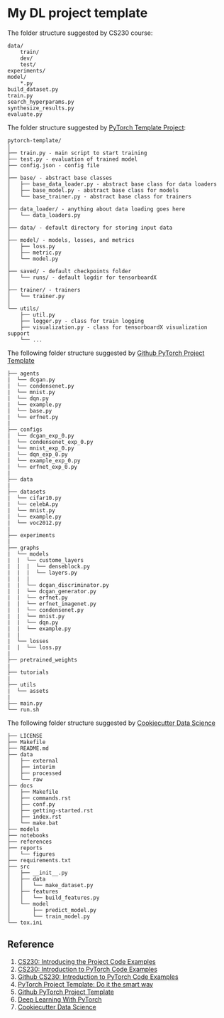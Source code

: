 # My DL project template


The folder structure suggested by CS230 course:
```
data/
    train/
    dev/
    test/
experiments/
model/
    *.py
build_dataset.py
train.py
search_hyperparams.py
synthesize_results.py
evaluate.py
```

The folder structure suggested by [PyTorch Template Project](https://github.com/victoresque/pytorch-template):
```
pytorch-template/
│
├── train.py - main script to start training
├── test.py - evaluation of trained model
├── config.json - config file
│
├── base/ - abstract base classes
│   ├── base_data_loader.py - abstract base class for data loaders
│   ├── base_model.py - abstract base class for models
│   └── base_trainer.py - abstract base class for trainers
│
├── data_loader/ - anything about data loading goes here
│   └── data_loaders.py
│
├── data/ - default directory for storing input data
│
├── model/ - models, losses, and metrics
│   ├── loss.py
│   ├── metric.py
│   └── model.py
│
├── saved/ - default checkpoints folder
│   └── runs/ - default logdir for tensorboardX
│
├── trainer/ - trainers
│   └── trainer.py
│
└── utils/
    ├── util.py
    ├── logger.py - class for train logging
    ├── visualization.py - class for tensorboardX visualization support
    └── ...
```

The following folder structure suggested by [Github PyTorch Project Template](https://github.com/moemen95/Pytorch-Project-Template)
```
├── agents
|  └── dcgan.py
|  └── condensenet.py
|  └── mnist.py
|  └── dqn.py
|  └── example.py
|  └── base.py
|  └── erfnet.py
|
├── configs
|  └── dcgan_exp_0.py
|  └── condensenet_exp_0.py
|  └── mnist_exp_0.py
|  └── dqn_exp_0.py
|  └── example_exp_0.py
|  └── erfnet_exp_0.py
|
├── data
|
├── datasets
|  └── cifar10.py
|  └── celebA.py
|  └── mnist.py
|  └── example.py
|  └── voc2012.py
|
├── experiments
|
├── graphs
|  └── models
|  |  └── custome_layers
|  |  |  └── denseblock.py
|  |  |  └── layers.py
|  |  |
|  |  └── dcgan_discriminator.py
|  |  └── dcgan_generator.py
|  |  └── erfnet.py
|  |  └── erfnet_imagenet.py
|  |  └── condensenet.py
|  |  └── mnist.py
|  |  └── dqn.py
|  |  └── example.py
|  |
|  └── losses
|  |  └── loss.py
|
├── pretrained_weights
|
├── tutorials
|
├── utils
|  └── assets
|
├── main.py
└── run.sh
```

The following folder structure suggested by [Cookiecutter Data Science](https://drivendata.github.io/cookiecutter-data-science/)

```
├── LICENSE                                                                                                                 
├── Makefile                                                                                                                
├── README.md                                                                                                               
├── data                                                                                                                    
│   ├── external                                                                                                            
│   ├── interim                                                                                                             
│   ├── processed                                                                                                           
│   └── raw                                                                                                                 
├── docs                                                                                                                    
│   ├── Makefile                                                                                                            
│   ├── commands.rst                                                                                                        
│   ├── conf.py                                                                                                             
│   ├── getting-started.rst                                                                                                 
│   ├── index.rst                                                                                                           
│   └── make.bat                                                                                                            
├── models                                                                                                                  
├── notebooks                                                                                                               
├── references                                                                                                              
├── reports                                                                                                                 
│   └── figures                                                                                                             
├── requirements.txt                                                                                                        
├── src                                                                                                                     
│   ├── __init__.py                                                                                                         
│   ├── data                                                                                                                
│   │   └── make_dataset.py                                                                                                 
│   ├── features                                                                                                            
│   │   └── build_features.py                                                                                               
│   └── model                                                                                                               
│       ├── predict_model.py                                                                                                
│       └── train_model.py                                                                                                  
└── tox.ini                  
```

## Reference
1. [CS230: Introducing the Project Code Examples](https://cs230-stanford.github.io/project-code-examples.html)
2. [CS230: Introduction to PyTorch Code Examples](https://cs230-stanford.github.io/pytorch-getting-started.html)
3. [Github CS230: Introduction to PyTorch Code Examples](https://github.com/cs230-stanford/cs230-code-examples/tree/master/pytorch/vision)
4. [PyTorch Project Template: Do it the smart way](https://www.linkedin.com/pulse/pytorch-project-template-do-smart-way-hager-rady/)
5. [Github PyTorch Project Template](https://github.com/moemen95/Pytorch-Project-Template)
6. [Deep Learning With PyTorch](https://medium.com/@josh_2774/deep-learning-with-pytorch-9574e74d17ad)
7. [Cookiecutter Data Science](https://drivendata.github.io/cookiecutter-data-science/)
